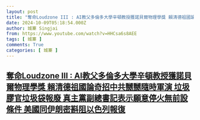 ```yaml
---
layout: post
title: "奪命Loudzone III : AI教父多倫多大學辛頓教授獲諾貝爾物理學獎 賴清德祖國論奇招中共嬲嬲隨時軍演 垃圾膠官垃圾袋報廢 真主黨副總書記表示願意停火無前設條件 美國同伊朗密斟阻以色列報復"
date: 2024-10-09T05:18:54.000Z
author: 城寨 Singjai
from: https://www.youtube.com/watch?v=HHCsa6s8AEE
tags: [ 城寨 ]
comments: True
categories: [ 城寨 ]
---
```

<!--1728451134000-->
[奪命Loudzone III : AI教父多倫多大學辛頓教授獲諾貝爾物理學獎 賴清德祖國論奇招中共嬲嬲隨時軍演 垃圾膠官垃圾袋報廢 真主黨副總書記表示願意停火無前設條件 美國同伊朗密斟阻以色列報復](https://www.youtube.com/watch?v=HHCsa6s8AEE)
------

<div>

</div>
